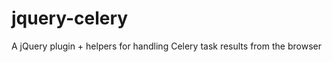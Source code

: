jquery-celery
=============

A jQuery plugin + helpers for handling Celery task results from the browser